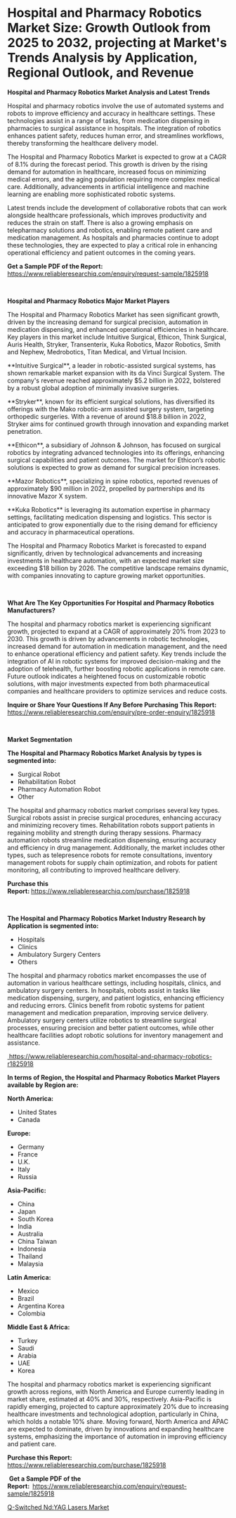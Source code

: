 <p><h1>Hospital and Pharmacy Robotics Market Size: Growth Outlook from 2025 to 2032, projecting at Market's Trends Analysis by Application, Regional Outlook, and Revenue</h1></p><p><strong>Hospital and Pharmacy Robotics Market Analysis and Latest Trends</strong></p>
<p><p>Hospital and pharmacy robotics involve the use of automated systems and robots to improve efficiency and accuracy in healthcare settings. These technologies assist in a range of tasks, from medication dispensing in pharmacies to surgical assistance in hospitals. The integration of robotics enhances patient safety, reduces human error, and streamlines workflows, thereby transforming the healthcare delivery model.</p><p>The Hospital and Pharmacy Robotics Market is expected to grow at a CAGR of 8.1% during the forecast period. This growth is driven by the rising demand for automation in healthcare, increased focus on minimizing medical errors, and the aging population requiring more complex medical care. Additionally, advancements in artificial intelligence and machine learning are enabling more sophisticated robotic systems.</p><p>Latest trends include the development of collaborative robots that can work alongside healthcare professionals, which improves productivity and reduces the strain on staff. There is also a growing emphasis on telepharmacy solutions and robotics, enabling remote patient care and medication management. As hospitals and pharmacies continue to adopt these technologies, they are expected to play a critical role in enhancing operational efficiency and patient outcomes in the coming years.</p></p>
<p><strong>Get a Sample PDF of the Report:&nbsp;</strong> <a href="https://www.reliableresearchiq.com/enquiry/request-sample/1825918?utm_campaign=2301&utm_medium=2&utm_source=Github&utm_content=ia&utm_term=05032025&utm_id=hospital-and-pharmacy-robotics">https://www.reliableresearchiq.com/enquiry/request-sample/1825918</a></p>
<p>&nbsp;</p>
<p><strong>Hospital and Pharmacy Robotics Major Market Players</strong></p>
<p><p>The Hospital and Pharmacy Robotics Market has seen significant growth, driven by the increasing demand for surgical precision, automation in medication dispensing, and enhanced operational efficiencies in healthcare. Key players in this market include Intuitive Surgical, Ethicon, Think Surgical, Auris Health, Stryker, Transenterix, Kuka Robotics, Mazor Robotics, Smith and Nephew, Medrobotics, Titan Medical, and Virtual Incision.</p><p>**Intuitive Surgical**, a leader in robotic-assisted surgical systems, has shown remarkable market expansion with its da Vinci Surgical System. The company's revenue reached approximately $5.2 billion in 2022, bolstered by a robust global adoption of minimally invasive surgeries.</p><p>**Stryker**, known for its efficient surgical solutions, has diversified its offerings with the Mako robotic-arm assisted surgery system, targeting orthopedic surgeries. With a revenue of around $18.8 billion in 2022, Stryker aims for continued growth through innovation and expanding market penetration.</p><p>**Ethicon**, a subsidiary of Johnson & Johnson, has focused on surgical robotics by integrating advanced technologies into its offerings, enhancing surgical capabilities and patient outcomes. The market for Ethicon’s robotic solutions is expected to grow as demand for surgical precision increases.</p><p>**Mazor Robotics**, specializing in spine robotics, reported revenues of approximately $90 million in 2022, propelled by partnerships and its innovative Mazor X system. </p><p>**Kuka Robotics** is leveraging its automation expertise in pharmacy settings, facilitating medication dispensing and logistics. This sector is anticipated to grow exponentially due to the rising demand for efficiency and accuracy in pharmaceutical operations.</p><p>The Hospital and Pharmacy Robotics Market is forecasted to expand significantly, driven by technological advancements and increasing investments in healthcare automation, with an expected market size exceeding $18 billion by 2026. The competitive landscape remains dynamic, with companies innovating to capture growing market opportunities.</p></p>
<p>&nbsp;</p>
<p><strong>What Are The Key Opportunities For Hospital and Pharmacy Robotics Manufacturers?</strong></p>
<p><p>The hospital and pharmacy robotics market is experiencing significant growth, projected to expand at a CAGR of approximately 20% from 2023 to 2030. This growth is driven by advancements in robotic technologies, increased demand for automation in medication management, and the need to enhance operational efficiency and patient safety. Key trends include the integration of AI in robotic systems for improved decision-making and the adoption of telehealth, further boosting robotic applications in remote care. Future outlook indicates a heightened focus on customizable robotic solutions, with major investments expected from both pharmaceutical companies and healthcare providers to optimize services and reduce costs.</p></p>
<p><strong>Inquire or Share Your Questions If Any Before Purchasing This Report:</strong> <a href="https://www.reliableresearchiq.com/enquiry/pre-order-enquiry/1825918?utm_campaign=2301&utm_medium=2&utm_source=Github&utm_content=ia&utm_term=05032025&utm_id=hospital-and-pharmacy-robotics">https://www.reliableresearchiq.com/enquiry/pre-order-enquiry/1825918</a></p>
<p>&nbsp;</p>
<p><strong>Market Segmentation</strong></p>
<p><strong>The Hospital and Pharmacy Robotics Market Analysis by types is segmented into:</strong></p>
<p><ul><li>Surgical Robot</li><li>Rehabilitation Robot</li><li>Pharmacy Automation Robot</li><li>Other</li></ul></p>
<p><p>The hospital and pharmacy robotics market comprises several key types. Surgical robots assist in precise surgical procedures, enhancing accuracy and minimizing recovery times. Rehabilitation robots support patients in regaining mobility and strength during therapy sessions. Pharmacy automation robots streamline medication dispensing, ensuring accuracy and efficiency in drug management. Additionally, the market includes other types, such as telepresence robots for remote consultations, inventory management robots for supply chain optimization, and robots for patient monitoring, all contributing to improved healthcare delivery.</p></p>
<p><strong>Purchase this Report:&nbsp;</strong><a href="https://www.reliableresearchiq.com/purchase/1825918?utm_campaign=2301&utm_medium=2&utm_source=Github&utm_content=ia&utm_term=05032025&utm_id=hospital-and-pharmacy-robotics">https://www.reliableresearchiq.com/purchase/1825918</a></p>
<p>&nbsp;</p>
<p><strong>The Hospital and Pharmacy Robotics Market Industry Research by Application is segmented into:</strong></p>
<p><ul><li>Hospitals</li><li>Clinics</li><li>Ambulatory Surgery Centers</li><li>Others</li></ul></p>
<p><p>The hospital and pharmacy robotics market encompasses the use of automation in various healthcare settings, including hospitals, clinics, and ambulatory surgery centers. In hospitals, robots assist in tasks like medication dispensing, surgery, and patient logistics, enhancing efficiency and reducing errors. Clinics benefit from robotic systems for patient management and medication preparation, improving service delivery. Ambulatory surgery centers utilize robotics to streamline surgical processes, ensuring precision and better patient outcomes, while other healthcare facilities adopt robotic solutions for inventory management and assistance.</p></p>
<p><a href="https://www.reliableresearchiq.com/hospital-and-pharmacy-robotics-r1825918?utm_campaign=2301&utm_medium=2&utm_source=Github&utm_content=ia&utm_term=05032025&utm_id=hospital-and-pharmacy-robotics">&nbsp;https://www.reliableresearchiq.com/hospital-and-pharmacy-robotics-r1825918</a></p>
<p><strong>In terms of Region, the Hospital and Pharmacy Robotics Market Players available by Region are:</strong></p>
<p>
    <p> <strong> North America: </strong>
        <ul>
            <li>United States</li>
            <li>Canada</li>
        </ul>
        </p> 
    <p> <strong> Europe: </strong>
        <ul>
            <li>Germany</li>
            <li>France</li>
            <li>U.K.</li>
            <li>Italy</li>
            <li>Russia</li>
        </ul>
        </p> 
    <p> <strong> Asia-Pacific: </strong>
        <ul>
            <li>China</li>
            <li>Japan</li>
            <li>South Korea</li>
            <li>India</li>
            <li>Australia</li>
            <li>China Taiwan</li>
            <li>Indonesia</li>
            <li>Thailand</li>
            <li>Malaysia</li>
        </ul>
        </p> 
    <p> <strong> Latin America: </strong>
        <ul>
            <li>Mexico</li>
            <li>Brazil</li>
            <li>Argentina Korea</li>
            <li>Colombia</li>
        </ul>
        </p> 
    <p> <strong> Middle East & Africa: </strong>
        <ul>
            <li>Turkey</li>
            <li>Saudi</li>
            <li>Arabia</li>
            <li>UAE</li>
            <li>Korea</li>
        </ul>
    </p>
    </p>
<p><p>The hospital and pharmacy robotics market is experiencing significant growth across regions, with North America and Europe currently leading in market share, estimated at 40% and 30%, respectively. Asia-Pacific is rapidly emerging, projected to capture approximately 20% due to increasing healthcare investments and technological adoption, particularly in China, which holds a notable 10% share. Moving forward, North America and APAC are expected to dominate, driven by innovations and expanding healthcare systems, emphasizing the importance of automation in improving efficiency and patient care.</p></p>
<p><strong>Purchase this Report: </strong><a href="https://www.reliableresearchiq.com/purchase/1825918?utm_campaign=2301&utm_medium=2&utm_source=Github&utm_content=ia&utm_term=05032025&utm_id=hospital-and-pharmacy-robotics">https://www.reliableresearchiq.com/purchase/1825918</a></p>
<p>&nbsp;<strong>Get a Sample PDF of the Report:&nbsp;&nbsp;</strong><a href="https://www.reliableresearchiq.com/enquiry/request-sample/1825918?utm_campaign=2301&utm_medium=2&utm_source=Github&utm_content=ia&utm_term=05032025&utm_id=hospital-and-pharmacy-robotics">https://www.reliableresearchiq.com/enquiry/request-sample/1825918</a></p>
<p><strong></strong></p>
<p><p><a href="https://github.com/sca704osol/Market-Research-Report-List-1/blob/main/q-switched-ndyag-lasers-market.md?utm_campaign=2301&utm_medium=2&utm_source=Github&utm_content=ia&utm_term=05032025&utm_id=hospital-and-pharmacy-robotics">Q-Switched Nd:YAG Lasers Market</a></p></p>